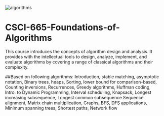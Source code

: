 ![algorithms](https://user-images.githubusercontent.com/14349274/170250826-68c556c4-7544-49f4-a7b4-793ceed31082.png)


# CSCI-665-Foundations-of-Algorithms
This course introduces the concepts of algorithm design and analysis. It provides with the intellectual tools to design, analyze, implement, and evaluate algorithms by covering a range of classical algorithms and their complexity.


##Based on following algorithms:
Introduction, stable matching, asymptotic notation, Binary trees, heaps, Sorting, lower bound for comparison-based, Counting inversions, Recurrences, Greedy algorithms, Huffman coding, Intro. to Dynamic Programming, Interval scheduling, Knapsack, Longest increasing subsequence, Longest common subsequence
Sequence alignment, Matrix chain multiplication, Graphs, BFS, DFS applications, Minimum spanning trees, Shortest paths, Network flow
